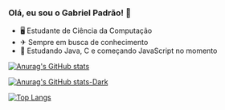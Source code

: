 ### Olá, eu sou o Gabriel Padrão! 👋

- 🖥 Estudante de Ciência da Computação
- ✈ Sempre em busca de conhecimento
- 🚀 Estudando Java, C e começando JavaScript no momento

<div>
  
[![Anurag's GitHub stats](https://github-readme-stats.vercel.app/api?username=PADRAOGABRIEL&theme=dark)](https://github.com/PADRAOGABRIEL/github-readme-stats)

[![Anurag's GitHub stats-Dark](https://github-readme-stats.vercel.app/api?username=PADRAOGABRIELa&show_icons=true&theme=dark#gh-dark-mode-only)](https://github.com/PADRAOGABRIEL/github-readme-stats#gh-dark-mode-only)

[![Top Langs](https://github-readme-stats.vercel.app/api/top-langs/?username=PADRAOGABRIEL&layout=compact&theme=dark)](https://github.com/PADRAOGABRIEL/github-readme-stats)
  
</div>
